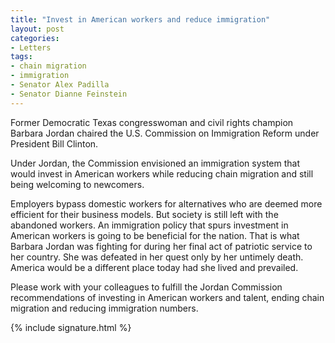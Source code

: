 ```yaml
---
title: "Invest in American workers and reduce immigration"
layout: post
categories:
- Letters
tags:
- chain migration
- immigration
- Senator Alex Padilla
- Senator Dianne Feinstein
---
```


Former Democratic Texas congresswoman and civil rights champion Barbara Jordan chaired the U.S. Commission on Immigration Reform under President Bill Clinton.

Under Jordan, the Commission envisioned an immigration system that would invest in American workers while reducing chain migration and still being welcoming to newcomers.

Employers bypass domestic workers for alternatives who are deemed more efficient for their business models. But society is still left with the abandoned workers. An immigration policy that spurs investment in American workers is going to be beneficial for the nation. That is what Barbara Jordan was fighting for during her final act of patriotic service to her country. She was defeated in her quest only by her untimely death. America would be a different place today had she lived and prevailed.

Please work with your colleagues to fulfill the Jordan Commission recommendations of investing in American workers and talent, ending chain migration and reducing immigration numbers.

{% include signature.html %}
